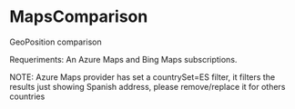 # MapsComparison
GeoPosition comparison

Requeriments: An Azure Maps and Bing Maps subscriptions.

NOTE: Azure Maps provider has set a countrySet=ES filter, it filters the results just showing Spanish address, please remove/replace it for others countries 
